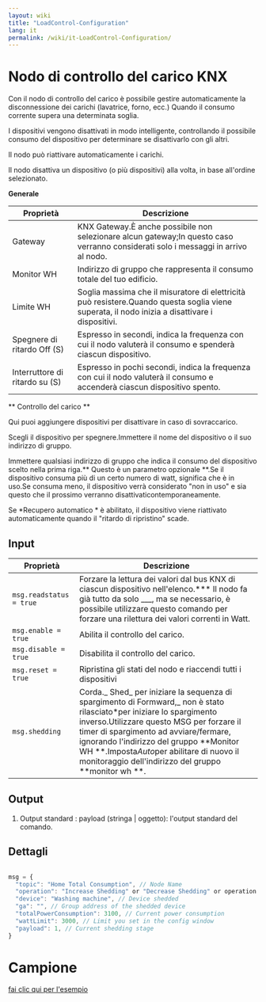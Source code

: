 ```yaml
---
layout: wiki
title: "LoadControl-Configuration"
lang: it
permalink: /wiki/it-LoadControl-Configuration/
---
```

# Nodo di controllo del carico KNX

 Con il nodo di controllo del carico è possibile gestire automaticamente la disconnessione dei carichi (lavatrice, forno, ecc.) Quando il consumo corrente supera una determinata soglia.

I dispositivi vengono disattivati ​​in modo intelligente, controllando il possibile consumo del dispositivo per determinare se disattivarlo con gli altri.

Il nodo può riattivare automaticamente i carichi.

Il nodo disattiva un dispositivo (o più dispositivi) alla volta, in base all'ordine selezionato. 

**Generale**

| Proprietà | Descrizione |
|-|-|
|Gateway |KNX Gateway.È anche possibile non selezionare alcun gateway;In questo caso verranno considerati solo i messaggi in arrivo al nodo.|
|Monitor WH |Indirizzo di gruppo che rappresenta il consumo totale del tuo edificio.|
|Limite WH |Soglia massima che il misuratore di elettricità può resistere.Quando questa soglia viene superata, il nodo inizia a disattivare i dispositivi.|
|Spegnere di ritardo Off (S) |Espresso in secondi, indica la frequenza con cui il nodo valuterà il consumo e spenderà ciascun dispositivo.|
|Interruttore di ritardo su (S) |Espresso in pochi secondi, indica la frequenza con cui il nodo valuterà il consumo e accenderà ciascun dispositivo spento.|

\*\* Controllo del carico \*\*

Qui puoi aggiungere dispositivi per disattivare in caso di sovraccarico.

Scegli il dispositivo per spegnere.Immettere il nome del dispositivo o il suo indirizzo di gruppo.

Immettere qualsiasi indirizzo di gruppo che indica il consumo del dispositivo scelto nella prima riga.\*\* Questo è un parametro opzionale \*\*.Se il dispositivo consuma più di un certo numero di watt, significa che è in uso.Se consuma meno, il dispositivo verrà considerato "non in uso" e sia questo che il prossimo verranno disattivati ​​contemporaneamente. 

Se \*Recupero automatico \* è abilitato, il dispositivo viene riattivato automaticamente quando il "ritardo di ripristino" scade.

## Input

| Proprietà | Descrizione |
|-|-|
|`msg.readstatus = true` |Forzare la lettura dei valori dal bus KNX di ciascun dispositivo nell'elenco.\*\*\* Il nodo fa già tutto da solo ___, ma se necessario, è possibile utilizzare questo comando per forzare una rilettura dei valori correnti in Watt. |
|`msg.enable = true` |Abilita il controllo del carico. |
|`msg.disable = true` |Disabilita il controllo del carico. |
|`msg.reset = true` |Ripristina gli stati del nodo e riaccendi tutti i dispositivi |
|`msg.shedding` |Corda._ Shed_ per iniziare la sequenza di spargimento di Formward,_ non è stato rilasciato\*per iniziare lo spargimento inverso.Utilizzare questo MSG per forzare il timer di spargimento ad avviare/fermare, ignorando l'indirizzo del gruppo \*\*Monitor WH \*\*.Impost&#x61;_&#x41;ut&#x6F;_&#x70;er abilitare di nuovo il monitoraggio dell'indirizzo del gruppo \*\*monitor wh \*\*.|

## Output

1. Output standard
   : payload (stringa | oggetto): l'output standard del comando.

## Dettagli

```javascript

msg = {
  "topic": "Home Total Consumption", // Node Name
  "operation": "Increase Shedding" or "Decrease Shedding" or operation reflecting the input message (disable, enable, reset), // Operation
  "device": "Washing machine", // Device shedded
  "ga": "", // Group address of the shedded device
  "totalPowerConsumption": 3100, // Current power consumption
  "wattLimit": 3000, // Limit you set in the config window
  "payload": 1, // Current shedding stage
}

```

# Campione

<a href = "https://supergiovane.github.io/node-red-contrib-knx-ultimate/wiki/SampleLoadControl"> fai clic qui per l'esempio </a>
